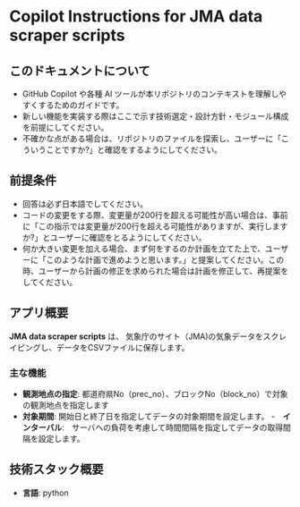 
# Copilot Instructions for JMA data scraper scripts

## このドキュメントについて

- GitHub Copilot や各種 AI ツールが本リポジトリのコンテキストを理解しやすくするためのガイドです。
- 新しい機能を実装する際はここで示す技術選定・設計方針・モジュール構成を前提にしてください。
- 不確かな点がある場合は、リポジトリのファイルを探索し、ユーザーに「こういうことですか?」と確認をするようにしてください。

## 前提条件

- 回答は必ず日本語でしてください。
- コードの変更をする際、変更量が200行を超える可能性が高い場合は、事前に「この指示では変更量が200行を超える可能性がありますが、実行しますか?」とユーザーに確認をとるようにしてください。
- 何か大きい変更を加える場合、まず何をするのか計画を立てた上で、ユーザーに「このような計画で進めようと思います。」と提案してください。この時、ユーザーから計画の修正を求められた場合は計画を修正して、再提案をしてください。

## アプリ概要

**JMA data scraper scripts** は、 気象庁のサイト（JMA)の気象データをスクレイピングし、データをCSVファイルに保存します。

### 主な機能

- **観測地点の指定**: 都道府県No（prec_no）、ブロックNo（block_no）で対象の観測地点を指定します
- **対象期間**: 開始日と終了日を指定してデータの対象期間を設定します。
-　**インターバル**:　サーバへの負荷を考慮して時間間隔を指定してデータの取得間隔を設定します。

## 技術スタック概要

- **言語**: python
